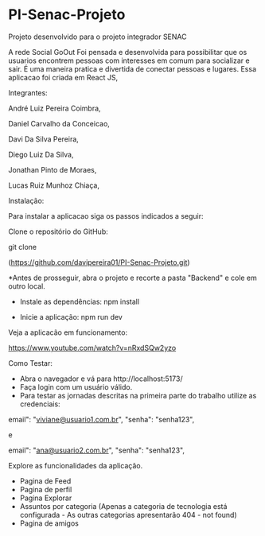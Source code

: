 # PI-Senac-Projeto
Projeto desenvolvido para o projeto integrador SENAC


A rede Social GoOut Foi pensada e desenvolvida para possibilitar que os usuarios encontrem pessoas com interesses em comum para socializar e sair.
É uma maneira pratica e divertida de conectar pessoas e lugares.
Essa aplicacao foi criada em React JS, 

Integrantes:

André Luiz Pereira Coimbra,

Daniel Carvalho da Conceicao,

Davi Da Silva Pereira,

Diego Luiz Da Silva,

Jonathan Pinto de Moraes,

Lucas Ruiz Munhoz Chiaça,

Instalação:

Para instalar a aplicacao siga os passos indicados a seguir:

Clone o repositório do GitHub: 

git clone 

(https://github.com/davipereira01/PI-Senac-Projeto.git)

*Antes de prosseguir, abra o projeto e recorte a pasta "Backend" e cole em outro local. 

- Instale as dependências: npm install

 - Inicie a aplicação: npm run dev


Veja a aplicacão em funcionamento:

https://www.youtube.com/watch?v=nRxdSQw2yzo



Como Testar:

- Abra o navegador e vá para http://localhost:5173/
- Faça login com um usuário válido.
- Para testar as jornadas descritas na primeira parte do trabalho utilize as credenciais:

email": "viviane@usuario1.com.br",
"senha": "senha123",

e

email": "ana@usuario2.com.br",
"senha": "senha123",




Explore as funcionalidades da aplicação.

- Pagina de Feed
- Pagina de perfil
- Pagina Explorar
- Assuntos por categoria
(Apenas a categoria de tecnologia está configurada - As outras categorias apresentarão 404 - not found)
- Pagina de amigos



